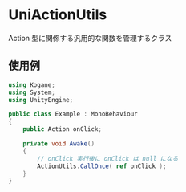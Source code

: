 # UniActionUtils

Action 型に関係する汎用的な関数を管理するクラス

## 使用例

```cs
using Kogane;
using System;
using UnityEngine;

public class Example : MonoBehaviour
{
    public Action onClick;

    private void Awake()
    {
        // onClick 実行後に onClick は null になる
        ActionUtils.CallOnce( ref onClick );
    }
}
```
